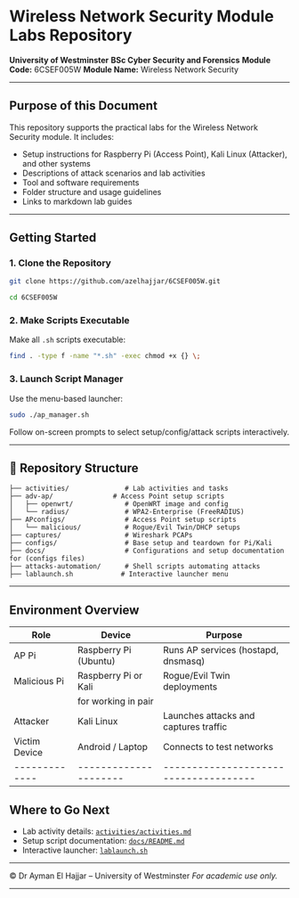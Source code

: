 # Wireless Network Security Module Labs Repository

**University of Westminster**
**BSc Cyber Security and Forensics**
**Module Code:** 6CSEF005W
**Module Name:** Wireless Network Security

---

## Purpose of this Document

This repository supports the practical labs for the Wireless Network Security module. It includes:

* Setup instructions for Raspberry Pi (Access Point), Kali Linux (Attacker), and other systems
* Descriptions of attack scenarios and lab activities
* Tool and software requirements
* Folder structure and usage guidelines
* Links to markdown lab guides

---

## Getting Started

### 1. Clone the Repository

```bash
git clone https://github.com/azelhajjar/6CSEF005W.git
```
```bash
cd 6CSEF005W
```

### 2. Make Scripts Executable

Make all `.sh` scripts executable:

```bash
find . -type f -name "*.sh" -exec chmod +x {} \;
```

### 3. Launch Script Manager

Use the menu-based launcher:

```bash
sudo ./ap_manager.sh
```

Follow on-screen prompts to select setup/config/attack scripts interactively.

---

## 🧰 Repository Structure

```plaintext
├── activities/              # Lab activities and tasks
├── adv-ap/               # Access Point setup scripts
│   ├── openwrt/             # OpenWRT image and config
│   └── radius/              # WPA2-Enterprise (FreeRADIUS)
├── APconfigs/               # Access Point setup scripts
│   └── malicious/           # Rogue/Evil Twin/DHCP setups
├── captures/                # Wireshark PCAPs
├── configs/                 # Base setup and teardown for Pi/Kali
├── docs/                    # Configurations and setup documentation for (configs files)
├── attacks-automation/      # Shell scripts automating attacks
├── lablaunch.sh            # Interactive launcher menu
```

---

## Environment Overview

| Role          | Device                | Purpose                               |
| ------------- | --------------------- | ------------------------------------- |
| AP Pi         | Raspberry Pi (Ubuntu) | Runs AP services (hostapd, dnsmasq)   |
| Malicious Pi  | Raspberry Pi or Kali  | Rogue/Evil Twin deployments           |
|               |  for working in pair  |                                       |
| Attacker      | Kali Linux            | Launches attacks and captures traffic |
| Victim Device | Android / Laptop      | Connects to test networks             |
| ------------- | --------------------- | ------------------------------------- |

## Where to Go Next

* Lab activity details: [`activities/activities.md`](activities/activities.md)
* Setup script documentation: [`docs/README.md`](docs/README.md)
* Interactive launcher: [`lablaunch.sh`](./lablaunch.sh)

---

© Dr Ayman El Hajjar – University of Westminster
*For academic use only.*

---
